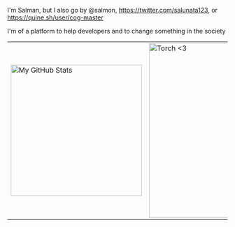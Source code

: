 I'm Salman, but I also go by @salmon, https://twitter.com/salunata123, 
or       https://quine.sh/user/cog-master                   

I'm of a platform to help developers and to change something in the society

<div align="center">
<table>
   <tr>
     <td rowspan=2>
       <a href="https://quine.sh?utm_source=widgets&utm_campaign=cog-master" target="_blank">
  <img src="https://stats.quine.sh/cog-master/dependencies?theme=dark" alt="My GitHub Stats" width="300px">
</a>

</td>
</tr>
<tr>
<td>
<a href="https://quine.sh" target="_blank">
<img src="      [![cog-master's GitHub | Stats](https://stats.quine.sh/cog-master/github?theme=dark)](https://quine.sh?utm_source=widgets&utm_campaign=cog-master)       " alt="Torch <3" width="400px">
</a>
</td>
</tr>
</table>
</div>
